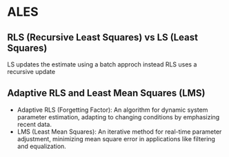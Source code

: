 # ALES
##  RLS (Recursive Least Squares) vs LS (Least Squares)
   LS updates the estimate using a batch approch instead RLS uses a recursive update

##  Adaptive RLS and Least Mean Squares (LMS)
   - Adaptive RLS (Forgetting Factor): An algorithm for dynamic system parameter estimation, adapting to changing conditions by emphasizing recent data.
   - LMS (Least Mean Squares): An iterative method for real-time parameter adjustment, minimizing mean square error in applications like filtering and equalization.
   
